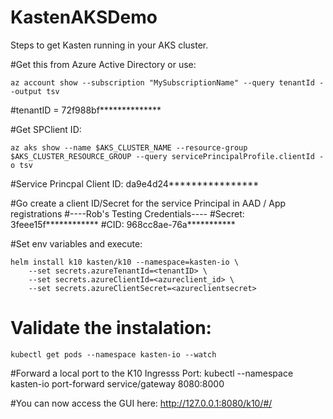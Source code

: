 # KastenAKSDemo
Steps to get Kasten running in your AKS cluster.


#Get this from Azure Active Directory or use:
    
    az account show --subscription "MySubscriptionName" --query tenantId --output tsv


#tenantID = 72f988bf**************

#Get SPClient ID:

    az aks show --name $AKS_CLUSTER_NAME --resource-group $AKS_CLUSTER_RESOURCE_GROUP --query servicePrincipalProfile.clientId -o tsv

#Service Princpal Client ID: da9e4d24****************

#Go create a client ID/Secret for the service Principal in AAD / App registrations
#----Rob's Testing Credentials----
#Secret: 3feee15f************
#CID: 968cc8ae-76a***********


#Set env variables and execute:

    helm install k10 kasten/k10 --namespace=kasten-io \
        --set secrets.azureTenantId=<tenantID> \
        --set secrets.azureClientId=<azureclient_id> \
        --set secrets.azureClientSecret=<azureclientsecret>

#    Validate the instalation:

    kubectl get pods --namespace kasten-io --watch

#Forward a local port to the K10 Ingresss Port:
    kubectl --namespace kasten-io port-forward service/gateway 8080:8000

#You can now access the GUI here:
http://127.0.0.1:8080/k10/#/
